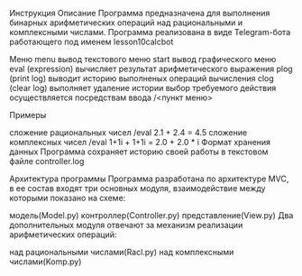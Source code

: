 Инструкция
Описание
Программа предназначена для выполнения бинарных арифметических операций над рациональными и комплексными числами. Программа реализована в виде Telegram-бота работающего под именем lesson10calcbot

Меню
menu вывод текстового меню
start вывод графического меню
eval (expression) вычисляет результат арифметического выражения
plog (print log) выводит историю выполненых операций вычисления
clog (clear log) выполняет удаление истории
выбор требуемого действия осуществляется посредствам ввода /<пункт меню>

Примеры

сложение рациональных чисел /eval 2.1 + 2.4 = 4.5
сложение комплексных чисел /eval 1+1i + 1+1i = 2.0 + 2.0 * i
Формат хранения данных
Программа сохраняет историю своей работы в текстовом файле controller.log

Архитектура программы
Программа разработана по архитектуре MVC, в ее состав входят три основных модуля, взаимодействие между которыми показано на схеме:

модель(Model.py)
контроллер(Controller.py)
представление(View.py)
Два дополнительных модуля отвечают за механизм реализации арифметических операций:

над рациональными числами(Racl.py)
над комплексными числами(Komp.py)
